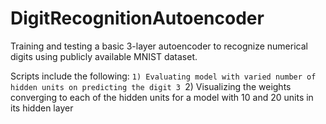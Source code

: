 # DigitRecognitionAutoencoder
Training and testing a basic 3-layer autoencoder to recognize numerical digits using publicly available MNIST dataset.

Scripts include the following: 
`1) Evaluating model with varied number of hidden units on predicting the digit 3
`2) Visualizing the weights converging to each of the hidden units for a model with 10 and 20 units in its hidden layer
